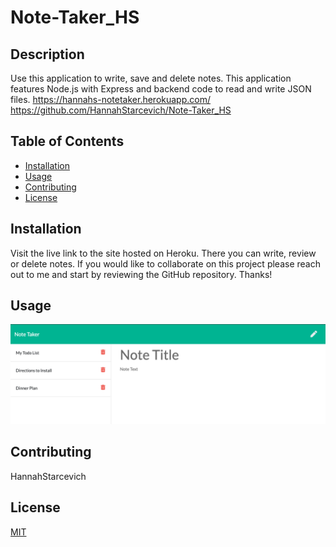 # Note-Taker_HS 
      
## Description
Use this application to write, save and delete notes. This application features Node.js with Express and backend code to read and write JSON files. 
https://hannahs-notetaker.herokuapp.com/ 
https://github.com/HannahStarcevich/Note-Taker_HS 

## Table of Contents
* [Installation](#installation)
* [Usage](#usage)
* [Contributing](#contributing)
* [License](#license)
        
## Installation
Visit the live link to the site hosted on Heroku. There you can write, review or delete notes. If you would like to collaborate on this project please reach out to me and start by reviewing the GitHub repository. Thanks!

## Usage
![Note Taker Site Image](note-taker.png)
        
## Contributing
HannahStarcevich

## License
[MIT](#https://choosealicense.com/licenses/mit/)
